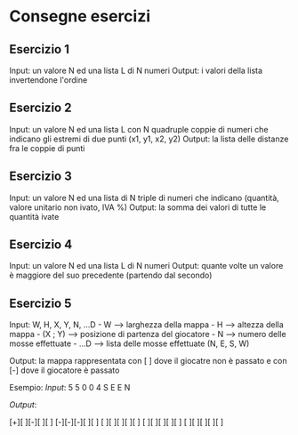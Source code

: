 # Consegne esercizi

## Esercizio 1
Input: un valore N ed una lista L di N numeri
Output: i valori della lista invertendone l'ordine

## Esercizio 2
Input: un valore N ed una lista L con N quadruple coppie di numeri che indicano gli estremi di due punti (x1, y1, x2, y2)
Output: la lista delle distanze fra le coppie di punti

## Esercizio 3
Input: un valore N ed una lista di N triple di numeri che indicano (quantità, valore unitario non ivato, IVA %)
Output: la somma dei valori di tutte le quantità ivate

## Esercizio 4

Input: un valore N ed una lista L di N numeri
Output: quante volte un valore è maggiore del suo precedente (partendo dal secondo)

## Esercizio 5

Input: W, H, X, Y, N, ...D
	- W --> larghezza della mappa
	- H --> altezza della mappa
	- (X ; Y) --> posizione di partenza del giocatore
	- N --> numero delle mosse effettuate
	- ...D --> lista delle mosse effettuate (N, E, S, W)

Output: la mappa rappresentata con [ ] dove il giocatre non è passato e con [-] dove il giocatore è passato

Esempio:
*Input*:
5 5 0 0 4
S E E N

*Output*:

[+][ ][-][ ][ ]
[-][-][-][ ][ ]
[ ][ ][ ][ ][ ]
[ ][ ][ ][ ][ ]
[ ][ ][ ][ ][ ]
